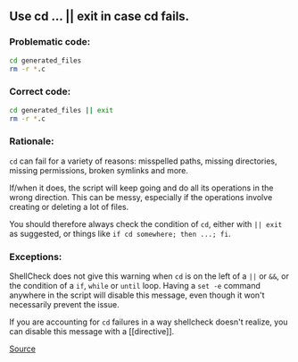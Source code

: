 ## Use cd ... || exit in case cd fails.

### Problematic code:

```sh
cd generated_files
rm -r *.c
```

### Correct code:

```sh
cd generated_files || exit
rm -r *.c
```

### Rationale:

`cd` can fail for a variety of reasons: misspelled paths, missing directories, missing permissions, broken symlinks and more.

If/when it does, the script will keep going and do all its operations in the wrong direction. This can be messy, especially if the operations involve creating or deleting a lot of files.

You should therefore always check the condition of `cd`, either with `|| exit` as suggested, or things like `if cd somewhere; then ...; fi`.

### Exceptions:

ShellCheck does not give this warning when `cd` is on the left of a `||` or `&&`, or the condition of a `if`, `while` or `until` loop. Having a `set -e` command anywhere in the script will disable this message, even though it won't necessarily prevent the issue.

If you are accounting for `cd` failures in a way shellcheck doesn't realize, you can disable this message with a [[directive]].

[Source](https://github.com/koalaman/shellcheck/wiki/SC2164)

